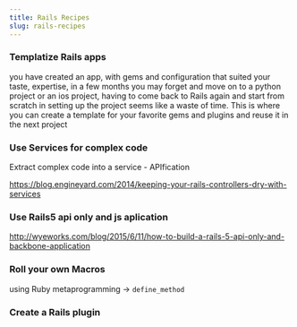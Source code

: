 ```yaml
---
title: Rails Recipes
slug: rails-recipes
---
```


### Templatize Rails apps

you have created an app, with gems and configuration that suited your taste, expertise, in a few months you may forget and move on to a python project or an ios project, having to come back to Rails again and start from scratch in setting up the project seems like a waste of time. This is where you can create a template for your favorite gems and plugins and reuse it in the next project


### Use Services for complex code

Extract complex code into a service - APIfication

https://blog.engineyard.com/2014/keeping-your-rails-controllers-dry-with-services

### Use Rails5 api only and js aplication

http://wyeworks.com/blog/2015/6/11/how-to-build-a-rails-5-api-only-and-backbone-application


### Roll your own Macros

 using Ruby metaprogramming -> `define_method`


### Create a Rails plugin